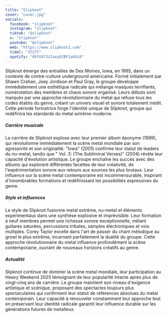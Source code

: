 ```yaml
---
title: "Slipknot"
cover: "cover.jpg"
socials:
  facebook: "slipknot"
  instagram: "slipknot"
  tiktok: "@slipknot"
  x: "slipknot"
  youtube: "@slipknot"
  web: "https://www.slipknot1.com"
  tidal: "37277"
  spotify: "05fG473iIaoy82BF1aGhL8"
---
```


Slipknot émerge des entrailles de Des Moines, Iowa, en 1995, dans un contexte de contre-culture underground américaine.
Formé initialement par Shawn Crahan, Joey Jordison et Paul Gray, le groupe développe immédiatement une esthétique
radicale qui mélange masques terrifiants, numérotation des membres et chaos sonore organisé. Leurs débuts sont marqués
par une approche révolutionnaire du metal qui refuse tous les codes établis du genre, créant un univers visuel et sonore
totalement inédit. Cette période formatrice forge l'identité unique de Slipknot, groupe qui redéfinira les standards du
metal extrême moderne.

##### Carrière musicale

La carrière de Slipknot explose avec leur premier album éponyme (1999), qui révolutionne immédiatement la scène metal
mondiale par son agressivité et son originalité. "Iowa" (2001) confirme leur statut de leaders du nu-metal, tandis que "
Vol. 3: (The Subliminal Verses)" (2004) révèle leur capacité d'évolution artistique. Le groupe enchaîne les succès avec
des albums qui explorent différentes facettes de leur créativité, de l'expérimentation sonore aux retours aux sources
les plus brutaux. Leur influence sur la scène metal contemporaine est incommensurable, inspirant d'innombrables
formations et redéfinissant les possibilités expressives du genre.

##### Style et influences

Le style de Slipknot fusionne metal extrême, nu-metal et éléments expérimentaux dans une synthèse explosive et
imprévisible. Leur formation à neuf membres permet une richesse sonore exceptionnelle, mêlant guitares saturées,
percussions tribales, samples électroniques et voix multiples. Corey Taylor excelle dans l'art de passer du chant
mélodique au growl le plus extrême, incarnant parfaitement la dualité du groupe. Cette approche révolutionnaire du metal
influence profondément la scène contemporaine, ouvrant de nouveaux horizons créatifs au genre.

##### Actualité

Slipknot continue de dominer la scène metal mondiale, leur participation au Heavy Weekend 2025 témoignant de leur
popularité intacte après plus de vingt-cinq ans de carrière. Le groupe maintient son niveau d'exigence artistique et
scénique, proposant des spectacles toujours plus spectaculaires qui confirment leur statut de références absolues du
metal contemporain. Leur capacité à renouveler constamment leur approche tout en préservant leur identité radicale
garantit leur influence durable sur les générations futures de metalleux.
